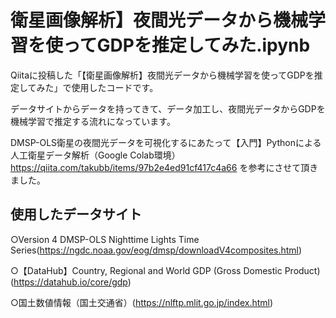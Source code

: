 # 衛星画像解析】夜間光データから機械学習を使ってGDPを推定してみた.ipynb

Qiitaに投稿した「【衛星画像解析】夜間光データから機械学習を使ってGDPを推定してみた」で使用したコードです。

データサイトからデータを持ってきて、データ加工し、夜間光データからGDPを機械学習で推定する流れになっています。

DMSP-OLS衛星の夜間光データを可視化するにあたって【入門】Pythonによる人工衛星データ解析（Google Colab環境）https://qiita.com/takubb/items/97b2e4ed91cf417c4a66 を参考にさせて頂きました。

## 使用したデータサイト

○Version 4 DMSP-OLS Nighttime Lights Time Series(https://ngdc.noaa.gov/eog/dmsp/downloadV4composites.html)

○【DataHub】Country, Regional and World GDP (Gross Domestic Product)(https://datahub.io/core/gdp)

○国土数値情報（国土交通省）(https://nlftp.mlit.go.jp/index.html)
